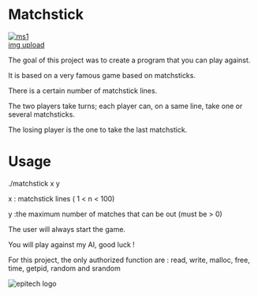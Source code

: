 # Matchstick
<a href="https://imgbb.com/"><img src="https://image.ibb.co/n0Xw5n/ms1.jpg" alt="ms1" border="0"></a><br /><a target='_blank' href='https://fr.imgbb.com/'>img upload</a><br />
<p>The goal of this project was to create a program that you can play against.
<p>It is based on a very famous game based on matchsticks.
<p>There is a certain number of matchstick lines.
<p>The two players take turns; each player can, on a same line, take one or several matchsticks.
<p>The losing player is the one to take the last matchstick.

# Usage
<p>./matchstick x y 
<p> x : matchstick lines ( 1 < n < 100)
<p> y :the maximum number of matches that can be out (must be > 0)
<p>The user will always start the game.
<p>You will play against my AI, good luck !
<p> For this project, the only authorized function are : read, write, malloc, free, time, getpid, random and srandom
<p><img src = "https://diplomeo-static.com/data/school/logo/300x120/7315.png" title = "epitech logo" alt = "epitech logo">
